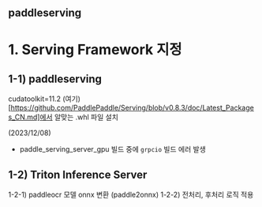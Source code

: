 ## paddleserving

# 1. Serving Framework 지정
## 1-1) paddleserving
cudatoolkit=11.2
(여기)[https://github.com/PaddlePaddle/Serving/blob/v0.8.3/doc/Latest_Packages_CN.md]에서 알맞는 .whl 파일 설치

(2023/12/08)
- paddle_serving_server_gpu 빌드 중에 `grpcio` 빌드 에러 발생

## 1-2) Triton Inference Server
1-2-1) paddleocr 모델 onnx 변환 (paddle2onnx)
1-2-2) 전처리, 후처리 로직 적용
